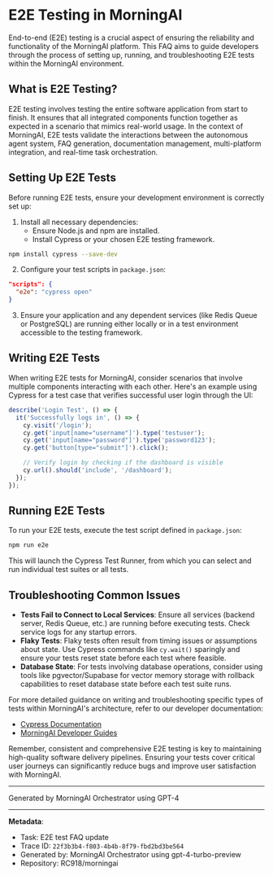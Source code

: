 # E2E Testing in MorningAI

End-to-end (E2E) testing is a crucial aspect of ensuring the reliability and functionality of the MorningAI platform. This FAQ aims to guide developers through the process of setting up, running, and troubleshooting E2E tests within the MorningAI environment.

## What is E2E Testing?

E2E testing involves testing the entire software application from start to finish. It ensures that all integrated components function together as expected in a scenario that mimics real-world usage. In the context of MorningAI, E2E tests validate the interactions between the autonomous agent system, FAQ generation, documentation management, multi-platform integration, and real-time task orchestration.

## Setting Up E2E Tests

Before running E2E tests, ensure your development environment is correctly set up:

1. Install all necessary dependencies:
   - Ensure Node.js and npm are installed.
   - Install Cypress or your chosen E2E testing framework.

```bash
npm install cypress --save-dev
```

2. Configure your test scripts in `package.json`:

```json
"scripts": {
  "e2e": "cypress open"
}
```

3. Ensure your application and any dependent services (like Redis Queue or PostgreSQL) are running either locally or in a test environment accessible to the testing framework.

## Writing E2E Tests

When writing E2E tests for MorningAI, consider scenarios that involve multiple components interacting with each other. Here's an example using Cypress for a test case that verifies successful user login through the UI:

```javascript
describe('Login Test', () => {
  it('Successfully logs in', () => {
    cy.visit('/login');
    cy.get('input[name="username"]').type('testuser');
    cy.get('input[name="password"]').type('password123');
    cy.get('button[type="submit"]').click();

    // Verify login by checking if the dashboard is visible
    cy.url().should('include', '/dashboard');
  });
});
```

## Running E2E Tests

To run your E2E tests, execute the test script defined in `package.json`:

```bash
npm run e2e
```

This will launch the Cypress Test Runner, from which you can select and run individual test suites or all tests.

## Troubleshooting Common Issues

- **Tests Fail to Connect to Local Services**: Ensure all services (backend server, Redis Queue, etc.) are running before executing tests. Check service logs for any startup errors.
- **Flaky Tests**: Flaky tests often result from timing issues or assumptions about state. Use Cypress commands like `cy.wait()` sparingly and ensure your tests reset state before each test where feasible.
- **Database State**: For tests involving database operations, consider using tools like pgvector/Supabase for vector memory storage with rollback capabilities to reset database state before each test suite runs.

For more detailed guidance on writing and troubleshooting specific types of tests within MorningAI's architecture, refer to our developer documentation:
- [Cypress Documentation](https://docs.cypress.io)
- [MorningAI Developer Guides](https://github.com/RC918/morningai/docs/developer_guides)

Remember, consistent and comprehensive E2E testing is key to maintaining high-quality software delivery pipelines. Ensuring your tests cover critical user journeys can significantly reduce bugs and improve user satisfaction with MorningAI.

---
Generated by MorningAI Orchestrator using GPT-4

---

**Metadata**:
- Task: E2E test FAQ update
- Trace ID: `22f3b3b4-f803-4b4b-8f79-fbd2bd3be564`
- Generated by: MorningAI Orchestrator using gpt-4-turbo-preview
- Repository: RC918/morningai
